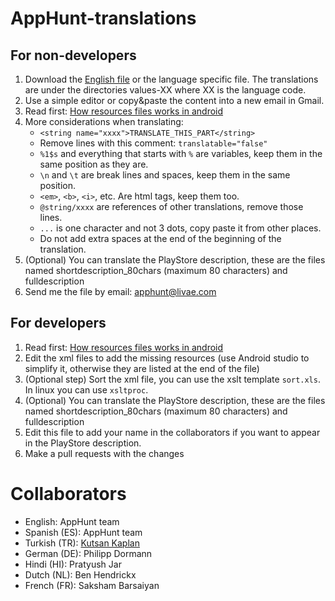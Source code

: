 # AppHunt-translations

## For non-developers

1. Download the [English file](https://raw.githubusercontent.com/livae/AppHunt-translations/master/values/strings.xml) or the language specific file. The translations are under the directories values-XX where XX is the language code.
2. Use a simple editor or copy&paste the content into a new email in Gmail.
3. Read first: [How resources files works in android](https://developer.android.com/guide/topics/resources/string-resource.html)
4. More considerations when translating:
    - `<string name="xxxx">TRANSLATE_THIS_PART</string>`
    - Remove lines with this comment: `translatable="false"`
    - `%1$s` and everything that starts with `%` are variables, keep them in the same position as they are.
    - `\n` and `\t` are break lines and spaces, keep them in the same position.
    - `<em>`, `<b>`, `<i>`, etc. Are html tags, keep them too.
    - `@string/xxxx` are references of other translations, remove those lines.
    - `...` is one character and not 3 dots, copy paste it from other places.
    - Do not add extra spaces at the end of the beginning of the translation.
5. (Optional) You can translate the PlayStore description, these are the files named shortdescription_80chars (maximum 80 characters) and fulldescription
6. Send me the file by email: apphunt@livae.com

## For developers

1. Read first: [How resources files works in android](https://developer.android.com/guide/topics/resources/string-resource.html)
2. Edit the xml files to add the missing resources (use Android studio to simplify it, otherwise they are listed at the end of the file)
3. (Optional step) Sort the xml file, you can use the xslt template `sort.xls`. In linux you can use `xsltproc`.
4. (Optional) You can translate the PlayStore description, these are the files named shortdescription_80chars (maximum 80 characters) and fulldescription
5. Edit this file to add your name in the collaborators if you want to appear in the PlayStore description.
6. Make a pull requests with the changes

# Collaborators

- English: AppHunt team
- Spanish (ES): AppHunt team
- Turkish (TR):  [Kutsan Kaplan](https://github.com/Kutsan)
- German (DE): Philipp Dormann
- Hindi (HI): Pratyush Jar
- Dutch (NL): Ben Hendrickx
- French (FR): Saksham Barsaiyan
